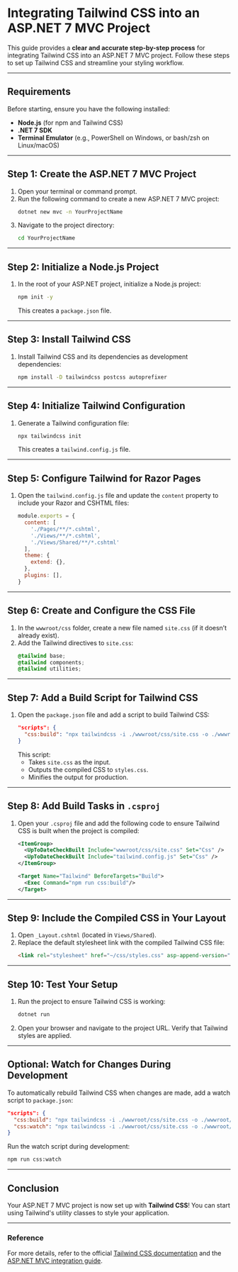 # **Integrating Tailwind CSS into an ASP.NET 7 MVC Project**

This guide provides a **clear and accurate step-by-step process** for integrating Tailwind CSS into an ASP.NET 7 MVC project. Follow these steps to set up Tailwind CSS and streamline your styling workflow.

---

## **Requirements**
Before starting, ensure you have the following installed:
- **Node.js** (for npm and Tailwind CSS)
- **.NET 7 SDK**
- **Terminal Emulator** (e.g., PowerShell on Windows, or bash/zsh on Linux/macOS)

---

## **Step 1: Create the ASP.NET 7 MVC Project**
1. Open your terminal or command prompt.
2. Run the following command to create a new ASP.NET 7 MVC project:
   ```bash
   dotnet new mvc -n YourProjectName
   ```
3. Navigate to the project directory:
   ```bash
   cd YourProjectName
   ```

---

## **Step 2: Initialize a Node.js Project**
1. In the root of your ASP.NET project, initialize a Node.js project:
   ```bash
   npm init -y
   ```
   This creates a `package.json` file.

---

## **Step 3: Install Tailwind CSS**
1. Install Tailwind CSS and its dependencies as development dependencies:
   ```bash
   npm install -D tailwindcss postcss autoprefixer
   ```

---

## **Step 4: Initialize Tailwind Configuration**
1. Generate a Tailwind configuration file:
   ```bash
   npx tailwindcss init
   ```
   This creates a `tailwind.config.js` file.

---

## **Step 5: Configure Tailwind for Razor Pages**
1. Open the `tailwind.config.js` file and update the `content` property to include your Razor and CSHTML files:
   ```javascript
   module.exports = {
     content: [
       './Pages/**/*.cshtml',
       './Views/**/*.cshtml',
       './Views/Shared/**/*.cshtml'
     ],
     theme: {
       extend: {},
     },
     plugins: [],
   }
   ```

---

## **Step 6: Create and Configure the CSS File**
1. In the `wwwroot/css` folder, create a new file named `site.css` (if it doesn’t already exist).
2. Add the Tailwind directives to `site.css`:
   ```css
   @tailwind base;
   @tailwind components;
   @tailwind utilities;
   ```

---

## **Step 7: Add a Build Script for Tailwind CSS**
1. Open the `package.json` file and add a script to build Tailwind CSS:
   ```json
   "scripts": {
     "css:build": "npx tailwindcss -i ./wwwroot/css/site.css -o ./wwwroot/css/styles.css --minify"
   }
   ```
   This script:
   - Takes `site.css` as the input.
   - Outputs the compiled CSS to `styles.css`.
   - Minifies the output for production.

---

## **Step 8: Add Build Tasks in `.csproj`**
1. Open your `.csproj` file and add the following code to ensure Tailwind CSS is built when the project is compiled:
   ```xml
   <ItemGroup>
     <UpToDateCheckBuilt Include="wwwroot/css/site.css" Set="Css" />
     <UpToDateCheckBuilt Include="tailwind.config.js" Set="Css" />
   </ItemGroup>

   <Target Name="Tailwind" BeforeTargets="Build">
     <Exec Command="npm run css:build"/>
   </Target>
   ```

---

## **Step 9: Include the Compiled CSS in Your Layout**
1. Open `_Layout.cshtml` (located in `Views/Shared`).
2. Replace the default stylesheet link with the compiled Tailwind CSS file:
   ```html
   <link rel="stylesheet" href="~/css/styles.css" asp-append-version="true" />
   ```

---

## **Step 10: Test Your Setup**
1. Run the project to ensure Tailwind CSS is working:
   ```bash
   dotnet run
   ```
2. Open your browser and navigate to the project URL. Verify that Tailwind styles are applied.

---

## **Optional: Watch for Changes During Development**
To automatically rebuild Tailwind CSS when changes are made, add a watch script to `package.json`:
```json
"scripts": {
  "css:build": "npx tailwindcss -i ./wwwroot/css/site.css -o ./wwwroot/css/styles.css --minify",
  "css:watch": "npx tailwindcss -i ./wwwroot/css/site.css -o ./wwwroot/css/styles.css --watch"
}
```
Run the watch script during development:
```bash
npm run css:watch
```

---

## **Conclusion**
Your ASP.NET 7 MVC project is now set up with **Tailwind CSS**! You can start using Tailwind's utility classes to style your application.

---

### **Reference**
For more details, refer to the official [Tailwind CSS documentation](https://tailwindcss.com/docs) and the [ASP.NET MVC integration guide](https://tailwindcss.com/docs/guides/aspnet-mvc).
